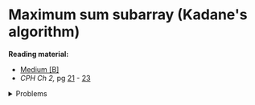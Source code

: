 # Maximum sum subarray (Kadane's algorithm)

**Reading material:**
* [Medium [B]](https://medium.com/@rsinghal757/kadanes-algorithm-dynamic-programming-how-and-why-does-it-work-3fd8849ed73d)
* *CPH Ch 2,* pg [21](https://cses.fi/book/book.pdf#page=31) - [23](https://cses.fi/book/book.pdf#page=33)

<details>
<summary>Problems</summary>
<ul>
    <li><a href="https://cses.fi/problemset/task/1643">CSES Maximum Subarray Sum</a></li>
    <li><a href="https://www.codechef.com/problems/TSOH">Codechef TSOH</a></li>
    <li><a href="https://www.codechef.com/problems/KOL15B">Codechef KOL15B</a></li>
    <li><a href="https://codeforces.com/contest/1373/problem/D">CF 1373 D</a></li>
</ul>
</details>
